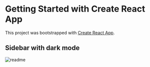 # Getting Started with Create React App

This project was bootstrapped with [Create React App](https://github.com/facebook/create-react-app).

## Sidebar with dark mode 
![readme](https://user-images.githubusercontent.com/6489389/161382545-bdbe8eae-bee1-4485-a284-861cea319f0b.jpeg)
